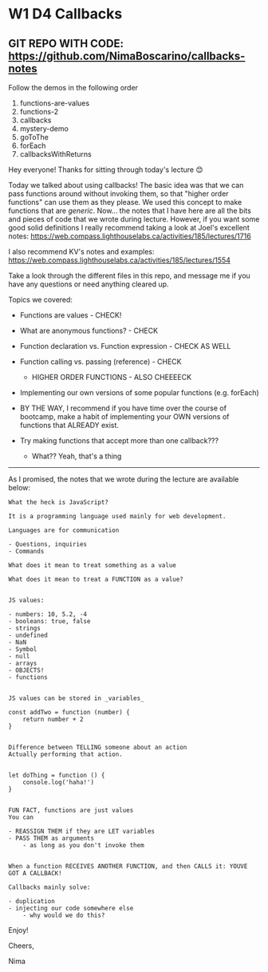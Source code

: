# W1 D4 Callbacks

## GIT REPO WITH CODE: https://github.com/NimaBoscarino/callbacks-notes

Follow the demos in the following order

1. functions-are-values
2. functions-2
3. callbacks
4. mystery-demo
5. goToThe
6. forEach
7. callbacksWithReturns

Hey everyone! Thanks for sitting through today's lecture 😊

Today we talked about using callbacks! The basic idea was that we can pass functions around without invoking them, so that "higher order functions" can use them as they please. We used this concept to make functions that are *generic*. Now... the notes that I have here are all the bits and pieces of code that we wrote during lecture. However, if you want some good solid definitions I really recommend taking a look at Joel's excellent notes: https://web.compass.lighthouselabs.ca/activities/185/lectures/1716

I also recommend KV's notes and examples: https://web.compass.lighthouselabs.ca/activities/185/lectures/1554

Take a look through the different files in this repo, and message me if you have any questions or need anything cleared up.

Topics we covered:

- Functions are values - CHECK!
- What are anonymous functions? - CHECK
- Function declaration vs. Function expression - CHECK AS WELL
- Function calling vs. passing (reference) - CHECK
  - HIGHER ORDER FUNCTIONS - ALSO CHEEEECK

- Implementing our own versions of some popular functions (e.g. forEach)

- BY THE WAY, I recommend if you have time over the course of bootcamp, make a habit of implementing your OWN versions of functions that ALREADY exist.


- Try making functions that accept more than one callback???
  - What?? Yeah, that's a thing

-----

As I promised, the notes that we wrote during the lecture are available below:

```
What the heck is JavaScript?

It is a programming language used mainly for web development.

Languages are for communication

- Questions, inquiries
- Commands

What does it mean to treat something as a value

What does it mean to treat a FUNCTION as a value?


JS values:

- numbers: 10, 5.2, -4
- booleans: true, false
- strings
- undefined
- NaN
- Symbol
- null
- arrays
- OBJECTS!
- functions


JS values can be stored in _variables_

const addTwo = function (number) {
	return number + 2
}


Difference between TELLING someone about an action
Actually performing that action.


let doThing = function () {
	console.log('haha!')
}


FUN FACT, functions are just values
You can 

- REASSIGN THEM if they are LET variables
- PASS THEM as arguments
    - as long as you don't invoke them


When a function RECEIVES ANOTHER FUNCTION, and then CALLS it: YOUVE GOT A CALLBACK!

Callbacks mainly solve:

- duplication
- injecting our code somewhere else
    - why would we do this?

```



Enjoy!

Cheers,

Nima